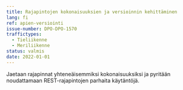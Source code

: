 ```yaml
---
title: Rajapintojen kokonaisuuksien ja versioinnin kehittäminen
lang: fi
ref: apien-versiointi
issue-number: DPO-DPO-1570
traffictypes:
  - Tieliikenne
  - Meriliikenne
status: valmis
date: 2022-01-01
---
```


Jaetaan rajapinnat yhteneäisemmiksi kokonaisuuksiksi ja pyritään noudattamaan REST-rajapintojen parhaita käytäntöjä.
